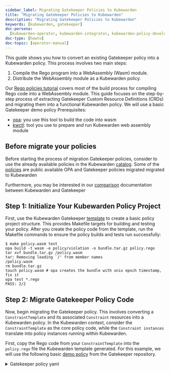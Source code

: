 ```yaml
---
sidebar_label: Migrating Gatekeeper Policies to Kubewarden
title: "Migrating Gatekeeper Policies to Kubewarden"
description: "Migrating Gatekeeper Policies to Kubewarden"
keywords: [kubewarden, gatekeeper]
doc-persona:
  [kubewarden-operator, kubewarden-integrator, kubewarden-policy-developer]
doc-type: [howto]
doc-topic: [operator-manual]
---
```


This guide shows you how to convert an existing Gatekeeper policy into a
Kubewarden policy. This process involves two main steps:

1. Compile the Rego program into a WebAssembly (Wasm) module.
2. Distribute the WebAssembly module as a Kubewarden policy.

Our [Rego policies
tutorial](docs/tutorials/writing-policies/rego/01-intro-rego.md) covers most of
the build process for compiling Rego code into a WebAssembly module. This guide
focuses on the step-by-step process of extracting Gatekeeper Custom Resource
Definitions (CRDs) and migrating them into a functional Kubewarden policy. We
will use a basic Gatekeeper demo policy Prerequisites:

- [opa](https://github.com/open-policy-agent/opa/releases): you use this tool
  to build the code into wasm
- [kwctl](https://github.com/kubewarden/kwctl/releases): tool you use to
  prepare and run Kubewarden web assembly module

## Before migrate your policies

Before starting the process of migration Gatekeeper policies, consider to use
the already available policies in the Kubewarden
[catalog](https://artifacthub.io/packages/search?kind=13). Some of the
[policies](https://github.com/kubewarden/rego-policies-library) are public
available OPA and Gatekeeper policies migrated migrated to Kubewarden

Furthermore, you may be interested in our
[comparison](docs/explanations/comparisons/opa-comparison.md) documentation
between Kubewarden and Gatekeeper

## Step 1: Initialize Your Kubewarden Policy Project

First, use the Kubewarden Gatekeeper
[template](https://github.com/kubewarden/gatekeeper-policy-template) to create
a basic policy project structure. This provides Makefile targets for building
and testing your policy. After you create the policy code from the template,
run the Makefile commands to ensure the policy builds and tests run
successfully:

```console
$ make policy.wasm test
opa build -t wasm -e policy/violation -o bundle.tar.gz policy.rego
tar xvf bundle.tar.gz /policy.wasm
tar: Removing leading `/' from member names
/policy.wasm
rm bundle.tar.gz
touch policy.wasm # opa creates the bundle with unix epoch timestamp, fix it
opa test *.rego
PASS: 2/2
```

## Step 2: Migrate Gatekeeper Policy Code

Now, begin migrating the Gatekeeper policy. This involves converting a
`ConstraintTemplate` and its associated `Constraint` resources into a Kubewarden
policy. In the Kubewarden context, consider the `ConstraintTemplate` as the core
policy code, while the `Constraint instances` translate into policy instances
running within Kubewarden.

First, copy the Rego code from your `ConstraintTemplate` into the `policy.rego`
file the Kubewarden template generated. For this example, we will use the
following basic
[demo policy](https://github.com/open-policy-agent/gatekeeper/blob/896d6620f9c16d7a5d91a74a6a4260db8d735640/demo/basic/demo.sh#L1)
from the Gatekeeper repository.

<details>
<summary> Gatekeeper policy yaml </summary>
```yaml
apiVersion: templates.gatekeeper.sh/v1
kind: ConstraintTemplate
metadata:
  name: k8srequiredlabels
spec:
  crd:
    spec:
      names:
        kind: K8sRequiredLabels
      validation:
        # Schema for the `parameters` field
        openAPIV3Schema:
          type: object
          properties:
            labels:
              type: array
              items:
                type: string
  targets:
    - target: admission.k8s.gatekeeper.sh
      rego: |
        package k8srequiredlabels

        violation[{"msg": msg, "details": {"missing_labels": missing}}] {
          provided := {label | input.review.object.metadata.labels[label]}
          required := {label | label := input.parameters.labels[_]}
          missing := required - provided
          count(missing) > 0
          msg := sprintf("you must provide labels: %v", [missing])
        }

````

</details>

Copy the Rego code snippet from the `rego` field into your `policy.rego` file:

```console
cat gatekeeper/demo/basic/templates/k8srequiredlabels_template.yaml | yq ".spec.targets[0].rego" > policy.rego
````

### Adapt Rego Code for Kubewarden

You need to make sure the `package` name used inside of the Rego code is `policy`.
This is the value expected in many places by the Kubewarden Gatekeeper template.

If you don't change it, you will have errors when building the policy and running its end-to-end tests.

For example, the demo policy we're converting is defined inside of the `k8srequiredlabels` package, this value must be changed to be `policy`.

This is how the contents of the `policy.rego` file have to be:

```rego
package policy

violation[{"msg": msg, "details": {"missing_labels": missing}}] {
provided := {label | input.review.object.metadata.labels[label]}
required := {label | label := input.parameters.labels[_]}
missing := required - provided
count(missing) > 0
msg := sprintf("you must provide labels: %v", [missing])
}
```

Attempting to build the code after this change might reveal new compilation errors:

```console
opa build -t wasm -e policy/violation -o bundle.tar.gz policy.rego
error: load error: 2 errors occurred during loading:
policy.rego:3: rego_parse_error: `if` keyword is required before rule body
policy.rego:3: rego_parse_error: `contains` keyword is required for partial set rules
make: *** [Makefile:4: policy.wasm] Error 1
```

The policy author must fix these errors to allow the `opa` CLI to build the code
successfully. The specific changes may vary depending on the `opa` version and
the original policy code. For this example, the final `policy.rego` code looks
like this:

```rego
package policy

violation contains {"msg": msg, "details": {"missing_labels": missing}} if {
  provided := {label | input.review.object.metadata.labels[label]}
  required := {label | label := input.parameters.labels[_]}
  missing := required - provided
  count(missing) > 0
  msg = sprintf("you must provide labels: %v", [missing])
}
```

After you adjust the code, build the policy:

```console
$ make policy.wasm
opa build -t wasm -e policy/violation -o bundle.tar.gz policy.rego
tar xvf bundle.tar.gz /policy.wasm
tar: Removing leading `/' from member names
/policy.wasm
rm bundle.tar.gz
touch policy.wasm # opa creates the bundle with unix epoch timestamp, fix it
```

See more information on how to build Gatekeeper policies from our
[tutorial](docs/tutorials/writing-policies/rego/gatekeeper/03-build-and-run.md)

## Step 3: Update and Run Tests

Once your code compiles, you must update and run tests to ensure the policy
functions as expected. The Kubewarden Gatekeeper template includes both Rego
unit tests and end-to-end (e2e) tests using Bats and `kwctl`. You will need to
adapt both sets of tests.

First, update the unit tests in your Rego `policy_test.rego` test file:

```rego
package policy

review_required_labels := {
	"parameters": {"labels": ["test"]},
	"review": {"object": {"metadata": {"labels": {"test": "value"}}}},
}

review_missing_labels := {
	"parameters": {"labels": ["test"]},
	"review": {"object": {"metadata": {"labels": {"other": "value"}}}},
}

test_accept if {
	r = review_required_labels
	res = violation with input as r
	count(res) = 0
}

test_reject if {
	r = review_missing_labels
	res = violation with input as r
	count(res) = 1
}
```

Now, running `make test` should validate your policy:

```
$ make policy.wasm test
opa build -t wasm -e policy/violation -o bundle.tar.gz policy.rego
tar xvf bundle.tar.gz /policy.wasm
tar: Removing leading `/' from member names
/policy.wasm
rm bundle.tar.gz
touch policy.wasm # opa creates the bundle with unix epoch timestamp, fix it
opa test *.rego
PASS: 2/2
```

Next, update the e2e tests file (`e2e.bats`):

```
#!/usr/bin/env bats

@test "accept because required label is present" {
  run kwctl run -e gatekeeper annotated-policy.wasm --settings-path test_data/settings.json --request-path test_data/accept_deploy_request.json

  # this prints the output when one the checks below fails
  echo "output = ${output}"

  # request accepted
  [ "$status" -eq 0 ]
  [ $(expr "$output" : '.*allowed.*true') -ne 0 ]
}

@test "reject because required label is missing" {
run kwctl run -e gatekeeper annotated-policy.wasm --settings-path test_data/settings.json --request-path test_data/reject_deploy_request.json

  # this prints the output when one the checks below fails
  echo "output = ${output}"

  # request rejected
  [ "$status" -eq 0 ]
  [ $(expr "$output" : '.*allowed.*false') -ne 0 ]
  [ $(expr "$output" : '.*message.*you must provide labels: \[test\]') -ne 0 ]
}
```

You'll need to create the `test_data/settings.json` and
`test_data/accept_deploy_request.json` / `test_data/reject_deploy_request.json`
files to support these tests. For example:

<details>
<summary>test_data/settings.json</summary>

```json
{
  "labels": ["test"]
}
```

</details>

<details>
<summary>test_data/accept_deploy_request.json</summary>

```json
{
  "uid": "705ab4f5-6393-11e8-b7cc-42010a800002",
  "kind": {
    "group": "apps",
    "version": "v1",
    "kind": "Deployment"
  },
  "resource": {
    "group": "apps",
    "version": "v1",
    "resource": "deployments"
  },
  "requestKind": {
    "group": "apps",
    "version": "v1",
    "kind": "Deployment"
  },
  "requestResource": {
    "group": "apps",
    "version": "v1",
    "resource": "deployments"
  },
  "name": "sample-deployment",
  "namespace": "default",
  "operation": "CREATE",
  "userInfo": {
    "username": "system:serviceaccount:kube-system:replicaset-controller",
    "uid": "b06b5f63-63a9-11e8-8f3e-42010a800003",
    "groups": [
      "system:serviceaccounts",
      "system:serviceaccounts:kube-system",
      "system:authenticated"
    ]
  },
  "object": {
    "apiVersion": "apps/v1",
    "kind": "Deployment",
    "metadata": {
      "name": "sample-deployment",
      "namespace": "default",
      "labels": {
        "app": "sample-app",
        "test": "value"
      }
    },
    "spec": {
      "replicas": 3,
      "selector": {
        "matchLabels": {
          "app": "sample-app"
        }
      },
      "template": {
        "metadata": {
          "labels": {
            "app": "sample-app"
          }
        },
        "spec": {
          "containers": [
            {
              "name": "main-container",
              "image": "nginx:latest",
              "env": [
                {
                  "name": "ENV_VAR_1",
                  "value": "value1"
                },
                {
                  "name": "ENV_VAR_2",
                  "value": "value2"
                },
                {
                  "name": "ENV_VAR_3",
                  "value": "value3"
                },
                {
                  "name": "ENV_VAR_4",
                  "value": "value4"
                },
                {
                  "name": "ENV_VAR_5",
                  "value": "value5"
                }
              ]
            }
          ]
        }
      }
    }
  },
  "oldObject": null,
  "dryRun": false,
  "options": {
    "kind": "CreateOptions",
    "apiVersion": "meta.k8s.io/v1"
  }
}
```

</details>

<details>
<summary>test_data/reject_deploy_request.json</summary>

```json
{
  "uid": "705ab4f5-6393-11e8-b7cc-42010a800002",
  "kind": {
    "group": "apps",
    "version": "v1",
    "kind": "Deployment"
  },
  "resource": {
    "group": "apps",
    "version": "v1",
    "resource": "deployments"
  },
  "requestKind": {
    "group": "apps",
    "version": "v1",
    "kind": "Deployment"
  },
  "requestResource": {
    "group": "apps",
    "version": "v1",
    "resource": "deployments"
  },
  "name": "sample-deployment",
  "namespace": "default",
  "operation": "CREATE",
  "userInfo": {
    "username": "system:serviceaccount:kube-system:replicaset-controller",
    "uid": "b06b5f63-63a9-11e8-8f3e-42010a800003",
    "groups": [
      "system:serviceaccounts",
      "system:serviceaccounts:kube-system",
      "system:authenticated"
    ]
  },
  "object": {
    "apiVersion": "apps/v1",
    "kind": "Deployment",
    "metadata": {
      "name": "sample-deployment",
      "namespace": "default",
      "labels": {
        "app": "sample-app"
      }
    },
    "spec": {
      "replicas": 3,
      "selector": {
        "matchLabels": {
          "app": "sample-app"
        }
      },
      "template": {
        "metadata": {
          "labels": {
            "app": "sample-app"
          }
        },
        "spec": {
          "containers": [
            {
              "name": "main-container",
              "image": "nginx:latest",
              "env": [
                {
                  "name": "ENV_VAR_1",
                  "value": "value1"
                },
                {
                  "name": "ENV_VAR_2",
                  "value": "value2"
                },
                {
                  "name": "ENV_VAR_3",
                  "value": "value3"
                },
                {
                  "name": "ENV_VAR_4",
                  "value": "value4"
                },
                {
                  "name": "ENV_VAR_5",
                  "value": "value5"
                }
              ]
            }
          ]
        }
      }
    }
  },
  "oldObject": null,
  "dryRun": false,
  "options": {
    "kind": "CreateOptions",
    "apiVersion": "meta.k8s.io/v1"
  }
}
```

</details>

Check if the e2e tests are passing:

```console
$ make e2e-tests
bats e2e.bats
e2e.bats
  ✓ accept because required label is present
  ✓ reject because required label is missing
```

:::important Important Note on Policy Parameters
The policy parameters (e.g., labels in
this example) originate from the policy settings. This allows you to deploy
multiple instances of the same policy with different parameters/settings,
similar to how Constraints function in Gatekeeper.
:::

## Step 4: Prepare `metadata.yml` for Distribution

Now that you have a functional policy, prepare the `metadata.yml` file for
distribution. This file defines annotations with the policy description,
author, license, and other essential information. Crucially, it defines the
`rules` that specify which resources and verbs the policy can validate. This
information drives the `kwctl scaffold` command to generate the manifest for
deploying the policy in your cluster.

Gatekeeper's `Constraints` CRDs, which are instances of policies defined in
`ConstraintTemplates`, specify which resources a policy instance evaluates.
Therefore, if you have existing `Constraints` that apply a `ConstraintTemplat`,
they offer a good reference for the resources you should define in your
`metadata.yml` file. For instance, in the Gatekeeper example used earlier, the
`K8sRequiredLabels` `Constraint` created from the `k8srequiredlabels`
`ConstraintTemplate` applies to `Namespaces`:

```yaml
apiVersion: constraints.gatekeeper.sh/v1beta
kind: K8sRequiredLabels
metadata:
  name: ns-must-have-gk
spec:
  match:
    kinds:
      - apiGroups: [""]
        kinds: ["Namespace"]
  parameters:
    labels: ["gatekeeper"]
```

Based on this, update the `rules` section of your `metadata.yml` to include a new
`rule` for validating `namespaces` during `CREATE` and `UPDATE` operations:

```yaml
rules:
  - apiGroups: ["apps"]
    apiVersions: ["v1"]
    resources: ["deployments"]
    operations: ["CREATE", "UPDATE"]
  - apiGroups: [""]
    apiVersions: ["v1"]
    resources: ["namespaces"]
    operations: ["CREATE", "UPDATE"]
mutating: false
contextAware: false
executionMode: gatekeeper
# Consider the policy for the background audit scans. Default is true. Note the
# intrinsic limitations of the background audit feature on docs.kubewarden.io;
# If your policy hits any limitations, set to false for the audit feature to
# skip this policy and not generate false positives.
backgroundAudit: true
annotations:
  # artifacthub specific:
  io.artifacthub.displayName: Policy Name
  io.artifacthub.resources: Pod
  io.artifacthub.keywords: pod, cool policy, kubewarden
  io.kubewarden.policy.ociUrl: ghcr.io/yourorg/policies/policy-name # must match release workflow oci-target
  # kubewarden specific:
  io.kubewarden.policy.title: policy-name
  io.kubewarden.policy.version: 0.0.1-unreleased
  io.kubewarden.policy.description: Short description
  io.kubewarden.policy.author: "Author name <author-email@example.com>"
  io.kubewarden.policy.url: https://github.com/yourorg/policy-name
  io.kubewarden.policy.source: https://github.com/yourorg/policy-name
  io.kubewarden.policy.license: Apache-2.0
  # The next two annotations are used in the policy report generated by the
  # Audit scanner. Severity indicates policy check result criticality and
  # Category indicates policy category. See more here at docs.kubewarden.io
  io.kubewarden.policy.severity: medium # one of info, low, medium, high, critical. See docs.
  io.kubewarden.policy.category: Resource validation
```

Now, your policy is ready to be distributed and deployed. Refer to the
[Publishing the
policy](docs/tutorials/writing-policies/rego/gatekeeper/04-distribute.md#pushing-the-policy)
section from our tutorial to learn how to push it to a remote registry.

You can scaffold the policy manifest using `kwctl`:

```console
$ kwctl scaffold manifest --type ClusterAdmissionPolicy annotated-policy.wasm
apiVersion: policies.kubewarden.io/v1
kind: ClusterAdmissionPolicy
metadata:
  annotations:
    io.kubewarden.policy.category: Resource validation
    io.kubewarden.policy.severity: medium
  name: policy-name
spec:
  module: file:///home/jvanz/SUSE/mygatekeeperpolicy/annotated-policy.wasm
  settings: {}
  rules:
  - apiGroups:
    - apps
    apiVersions:
    - v1
    resources:
    - deployments
    operations:
    - CREATE
    - UPDATE
  - apiGroups:
    - ''
    apiVersions:
    - v1
    resources:
    - namespaces
    operations:
    - CREATE
    - UPDATE
  mutating: false
```

**Define Policy Settings**

Note that this policy has parameters, which Gatekeeper defines within the
`Constraint`. You need to update the `settings` section in the generated Kubewarden
policy manifest to include these required parameters. In the following example,
beyond defining the settings, let's test the policy from OCI registry:

```yaml
apiVersion: policies.kubewarden.io/v1
kind: ClusterAdmissionPolicy
metadata:
  annotations:
    io.kubewarden.policy.category: Resource validation
    io.kubewarden.policy.severity: medium
  name: policy-name
spec:
  module: registry://ghcr.io/jvanz/policies/mygatekeeperpolicy:latest
  settings:
    labels:
      - "gatekeeper"
  rules:
    - apiGroups:
        - apps
      apiVersions:
        - v1
      resources:
        - deployments
      operations:
        - CREATE
        - UPDATE
    - apiGroups:
        - ""
      apiVersions:
        - v1
      resources:
        - namespaces
      operations:
        - CREATE
        - UPDATE
  mutating: false
```

Try to deploy a namespace missing the required `gatekeeper` label:

```console
kubectl apply -f - <<EOF
apiVersion: v1
kind: Namespace
metadata:
  name: your-namespace-name
  labels:
    purpose: demo
EOF
Error from server: error when creating "STDIN": admission webhook "clusterwide-policy-name.kubewarden.admission" denied the request: you must provide labels: [gatekeeper]
```

And another namespace with the required label:

```console
kubectl apply -f - <<EOF
apiVersion: v1
kind: Namespace
metadata:
  name: your-namespace-name
  labels:
    purpose: demo
    gatekeeper: test
EOF

namespace/your-namespace-name created
```
